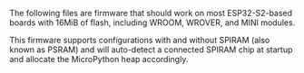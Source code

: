 The following files are firmware that should work on most ESP32-S2-based boards with 16MiB of flash, including WROOM, WROVER, and MINI modules.

This firmware supports configurations with and without SPIRAM (also known as PSRAM) and will auto-detect a connected SPIRAM chip at startup and allocate the MicroPython heap accordingly.

